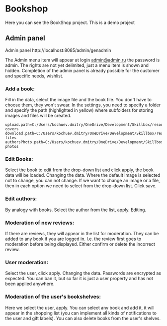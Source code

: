 # Bookshop 

Here you can see the BookShop project. This is a demo project

## Admin panel

Admin panel http://localhost:8085/admin/genadmin

The Admin menu item will appear at login admin@admin.ru the password is admin. The rights are not yet delimited, just a menu item is shown and hidden. Completion of the admin panel is already possible for the customer and specific needs, wishlist.

### Add a book:

Fill in the data, select the image file and the book file. You don't have to choose them, they won't swear.
In the settings, you need to specify a folder and specify the path (highlighted in yellow) where subfolders for storing images and files will be created.

```
upload.path=C:/Users/kochuev.dmitry/OneDrive/Development/Skillbox/resources/codewizard/book-covers
download.path=C:/Users/kochuev.dmitry/OneDrive/Development/Skillbox/resources/codewizard/book-files
authorsPhoto.path=C:/Users/kochuev.dmitry/OneDrive/Development/Skillbox/resources/codewizard/authors-photos
```

### Edit Books:
Select the book to edit from the drop-down list and click apply, the book data will be loaded.
Changing the data. Where the default image is selected not to change, you can not change. If we want to change an image or a file, then in each option we need to select from the drop-down list.
Click save.

### Edit authors:
By analogy with books. Select the author from the list, apply. Editing.

### Moderation of new reviews:
If there are reviews, they will appear in the list for moderation. They can be added to any book if you are logged in. I.e. the review first goes to moderation before being displayed.
Either confirm or delete the incorrect review.

### User moderation:
Select the user, click apply. Changing the data. Passwords are encrypted as expected. You can ban it, but so far it is just a user property and has not been applied anywhere.

### Moderation of the user's bookshelves:
Here we select the user, apply. You can select any book and add it, it will appear in the shopping list (you can implement all kinds of notifications to the user and gift labels). You can also delete books from the user's shelves.


